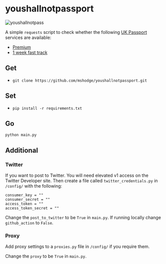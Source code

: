 # youshallnotpassport

![youshallnotpass](https://media.giphy.com/media/njYrp176NQsHS/giphy-downsized-large.gif)

A simple `requests` script to check whether the following [UK Passport](https://www.gov.uk/apply-renew-passport) services are available:

- [Premium](https://www.gov.uk/get-a-passport-urgently/online-premium-service)
- [1 week fast track](https://www.gov.uk/get-a-passport-urgently/1-week-fast-track-service)

## Get

- `git clone https://github.com/mshodge/youshallnotpassport.git`

## Set

- `pip install -r requirements.txt`

## Go

`python main.py`

## Additional

### Twitter

If you want to post to Twitter. You will need elevated v1 access on the Twitter Developer site. Then create a
file called `twitter_credentials.py` in `/config/` with the following:

```
consumer_key = ""
consumer_secret = ""
access_token = ""
access_token_secret = ""
```

Change the `post_to_twitter` to be `True` in `main.py`. If running locally change `github_action` to `False`.

### Proxy

Add proxy settings to a `proxies.py` file in `/config/` if you require them.

Change the `proxy` to be `True` in `main.py`.
